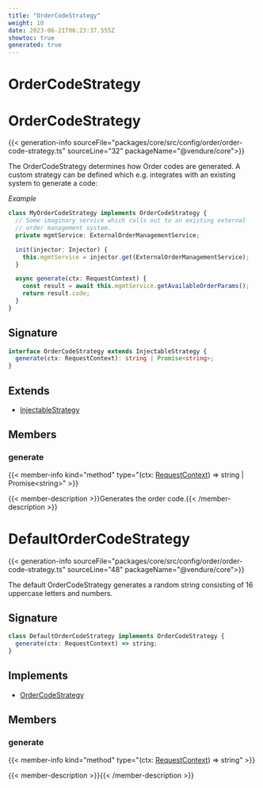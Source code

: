 ```yaml
---
title: "OrderCodeStrategy"
weight: 10
date: 2023-06-21T06:23:37.555Z
showtoc: true
generated: true
---
```

<!-- This file was generated from the Vendure source. Do not modify. Instead, re-run the "docs:build" script -->

# OrderCodeStrategy
<div class="symbol">


# OrderCodeStrategy

{{< generation-info sourceFile="packages/core/src/config/order/order-code-strategy.ts" sourceLine="32" packageName="@vendure/core">}}

The OrderCodeStrategy determines how Order codes are generated.
A custom strategy can be defined which e.g. integrates with an
existing system to generate a code:

*Example*

```TypeScript
class MyOrderCodeStrategy implements OrderCodeStrategy {
  // Some imaginary service which calls out to an existing external
  // order management system.
  private mgmtService: ExternalOrderManagementService;

  init(injector: Injector) {
    this.mgmtService = injector.get(ExternalOrderManagementService);
  }

  async generate(ctx: RequestContext) {
    const result = await this.mgmtService.getAvailableOrderParams();
    return result.code;
  }
}
```

## Signature

```TypeScript
interface OrderCodeStrategy extends InjectableStrategy {
  generate(ctx: RequestContext): string | Promise<string>;
}
```
## Extends

 * <a href='/typescript-api/common/injectable-strategy#injectablestrategy'>InjectableStrategy</a>


## Members

### generate

{{< member-info kind="method" type="(ctx: <a href='/typescript-api/request/request-context#requestcontext'>RequestContext</a>) => string | Promise&#60;string&#62;"  >}}

{{< member-description >}}Generates the order code.{{< /member-description >}}


</div>
<div class="symbol">


# DefaultOrderCodeStrategy

{{< generation-info sourceFile="packages/core/src/config/order/order-code-strategy.ts" sourceLine="48" packageName="@vendure/core">}}

The default OrderCodeStrategy generates a random string consisting
of 16 uppercase letters and numbers.

## Signature

```TypeScript
class DefaultOrderCodeStrategy implements OrderCodeStrategy {
  generate(ctx: RequestContext) => string;
}
```
## Implements

 * <a href='/typescript-api/orders/order-code-strategy#ordercodestrategy'>OrderCodeStrategy</a>


## Members

### generate

{{< member-info kind="method" type="(ctx: <a href='/typescript-api/request/request-context#requestcontext'>RequestContext</a>) => string"  >}}

{{< member-description >}}{{< /member-description >}}


</div>
